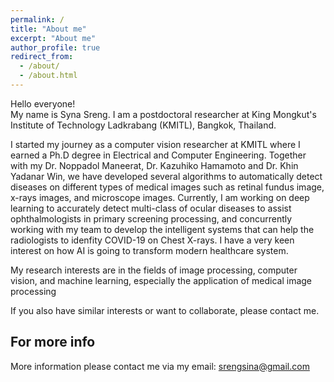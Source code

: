 ```yaml
---
permalink: /
title: "About me"
excerpt: "About me"
author_profile: true
redirect_from: 
  - /about/
  - /about.html
---
```


Hello everyone!\
My name is Syna Sreng. I am a postdoctoral researcher at King Mongkut's Institute of Technology Ladkrabang (KMITL), Bangkok, Thailand. 

I started my journey as a computer vision researcher at KMITL where I earned a Ph.D degree in Electrical and Computer Engineering. Together with my Dr. Noppadol Maneerat, Dr. Kazuhiko Hamamoto and Dr. Khin Yadanar Win, we have developed several algorithms to automatically detect diseases on different types of medical images such as retinal fundus image, x-rays images, and microscope images. Currently, I am working on deep learning to accurately detect multi-class of ocular diseases to assist ophthalmologists in primary screening processing, and concurrently working with my team to develop the intelligent systems that can help the radiologists to idenfity COVID-19 on Chest X-rays. I have a very keen interest on how AI is going to transform modern healthcare system.

My research interests are in the fields of image processing, computer vision, and machine learning, especially the application of medical image processing

If you also have similar interests or want to collaborate, please contact me.

For more info
------
More information please contact me via my email: srengsina@gmail.com
